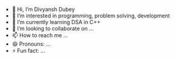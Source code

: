 - 👋 Hi, I’m Divyansh Dubey
- 👀 I’m interested in programming, problem solving, development
- 🌱 I’m currently learning DSA in C++
- 💞️ I’m looking to collaborate on ...
- 📫 How to reach me ...
- 😄 Pronouns: ...
- ⚡ Fun fact: ...

<!---
divdub/divdub is a ✨ special ✨ repository because its `README.md` (this file) appears on your GitHub profile.
You can click the Preview link to take a look at your changes.
--->
